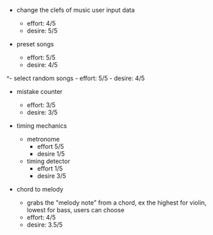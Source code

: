 - change the clefs of music user input data
    - effort: 4/5
    - desire: 5/5

- preset songs
    - effort: 5/5
    - desire: 4/5

^- select random songs
    - effort: 5/5
    - desire: 4/5

- mistake counter
    - effort: 3/5
    - desire: 3/5

- timing mechanics
    - metronome
        - effort 5/5
        - desire 1/5
    - timing detector
        - effort 1/5
        - desire 3/5

- chord to melody
    - grabs the "melody note" from a chord, ex the highest for violin, lowest for bass, users can choose
    - effort: 4/5
    - desire: 3.5/5

